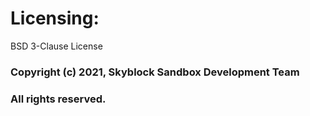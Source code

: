 # Licensing:
BSD 3-Clause License

### Copyright (c) 2021, Skyblock Sandbox Development Team
### All rights reserved.
